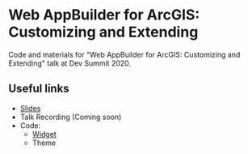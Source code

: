 # Web AppBuilder for ArcGIS: Customizing and Extending

Code and materials for "Web AppBuilder for ArcGIS: Customizing and Extending" talk at Dev Summit 2020.

## Useful links
 * [Slides](https://github.com/gavinr/web-appbuilder-customizing-and-extending-dev-summit-2020/tree/master/slides.pdf)
 * Talk Recording (Coming soon)
 * Code:
   * [Widget](https://github.com/gavinr/web-appbuilder-customizing-and-extending-dev-summit-2020/tree/master/widget)
   * Theme
